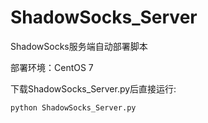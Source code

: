 # ShadowSocks_Server
ShadowSocks服务端自动部署脚本

部署环境：CentOS 7

下载ShadowSocks_Server.py后直接运行:
```
python ShadowSocks_Server.py
```
